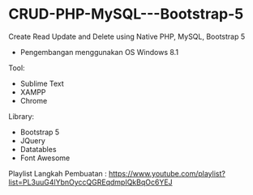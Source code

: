 # CRUD-PHP-MySQL---Bootstrap-5
Create Read Update and Delete using Native PHP, MySQL, Bootstrap 5
- Pengembangan menggunakan OS Windows 8.1

Tool:
- Sublime Text
- XAMPP
- Chrome

Library:
- Bootstrap 5
- JQuery
- Datatables
- Font Awesome

Playlist Langkah Pembuatan :
https://www.youtube.com/playlist?list=PL3uuG4lYbnOyccQGREqdmpIQkBqOc6YEJ
